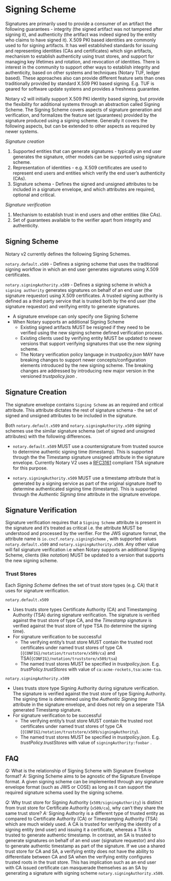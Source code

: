 # Signing Scheme

Signatures are primarily used to provide a consumer of an artifact the following guarantees - integrity (the signed artifact was not tampered after signing it), and authenticity (the artifact was indeed signed by the entity who claims to have signed it). X.509 PKI based identities are commonly used to for signing artifacts. It has well established standards for issuing and representing identities (CAs and certificates) which sign artifacts, mechanism to establish authenticity using trust stores, and support for managing key lifetimes and rotation, and revocation of identities. There is interest in the community to support other ways to establish integrity and authenticity, based on other systems and techniques (Notary TUF, ledger based). These approaches also can provide different feature sets than ones traditionally provided by standard X.509 PKI based signing. E.g. TUF is geared for software update systems and provides a freshness guarantee.

Notary v2 will initially support X.509 PKI identity based signing, but provide the flexibility for additional systems through an abstraction called Signing Scheme. The Signing Scheme covers aspects of signature generation and verification, and formalizes the feature set (guarantees) provided by the signature produced using a signing scheme. Generally it covers the following aspects, but can be extended to other aspects as required by newer systems.

*Signature creation*

1. Supported entities that can generate signatures - typically an end user generates the signature, other models can be supported using signature scheme.
1. Representation of identities - e.g. X.509 certificates are used to represent end users and entities which verify the end user’s authenticity (CAs).
1. Signature schema - Defines the signed and unsigned attributes to be included in a signature envelope, and which attributes are required, optional and critical.

*Signature verification*

1. Mechanism to establish trust in end users and other entities (like CAs).
1. Set of guarantees available to the verifier apart from integrity and authenticity.

## Signing Scheme

Notary v2 currently defines the following Signing Schemes.

`notary.default.x509` - Defines a signing scheme that uses the traditional signing workflow in which an end user generates signatures using X.509 certificates.

`notary.signingAuthority.x509` - Defines a signing scheme in which a `signing authority` generates signatures on behalf of an end user (the signature requestor) using X.509 certificates. A trusted signing authority is defined as a third party service that is trusted both by the end user (the signature requestor) and verifying entity to generate signatures.

* A signature envelope can only specify one Signing Scheme
* When Notary supports an additional Signing Scheme
  * Existing signed artifacts MUST be resigned if they need to be verified using the new signing scheme defined verification process.
  * Existing clients used by verifying entity MUST be updated to newer versions that support verifying signatures that use the new signing scheme.
  * The Notary verification policy language in *trustpolicy.json* MAY have breaking changes to support newer concepts/configuration elements introduced by the new signing scheme. The breaking changes are addressed by introducing new major version in the versioned *trustpolicy.json* .

## Signature Creation

The signature envelope contains `Signing Scheme` as an required and critical attribute. This attribute dictates the rest of signature schema - the set of signed and unsigned attributes to be included in the signature.

Both `notary.default.x509` and `notary.signingAuthority.x509` signing schemes use the similar signature schema (set of signed and unsigned attributes) with the following differences.

* `notary.default.x509` MUST use a countersignature from trusted source to determine authentic signing time (timestamp). This is supported through the the Timestamp signature unsigned attribute in the signature envelope. Currently Notary V2 uses a [RFC3161](ietf-rfc3161) compliant TSA signature for this purpose.

* `notary.signingAuthority.x509` MUST use a timestamp attribute that is generated by a signing service as part of the original signature itself to determine authenticated signing time (timestamp). This is supported through the *Authentic Signing time* attribute in the signature envelope.

## Signature Verification

Signature verification requires that a `Signing Scheme` attribute is present in the signature and it’s treated as critical i.e. the attribute MUST be understood and processed by the verifier. For the JWS signature format, the
attribute name is `io.cncf.notary.signingScheme` , with supported values `notary.default.x509` and `notary.signingAuthority.x509`. Any other value will fail signature verification i.e when Notary supports an additional Signing Scheme, clients (like *notation*) MUST be updated to a version that supports the new signing scheme.

### Trust Stores

Each *Signing Scheme* defines the set of trust store types (e.g. CA) that it uses for signature verification.

`notary.default.x509`

* Uses trusts store types Certificate Authority (CA) and Timestamping Authority (TSA) during signature verification. The signature is verified against the trust store of type CA, and the *Timestamp signature* is verified against the trust store of type TSA (to determine the signing time).
* For signature verification to be successful
  * The verifying entity’s trust store MUST contain the trusted root certificates under named trust stores of type CA (`{CONFIG}/notation/truststore/x509/ca`) and TSA(`{CONFIG}/notation/truststore/x509/tsa`)
  * The named trust stores MUST be specified in *trustpolicy.json*. E.g. *trustPolicy.trustStores* with value of `ca:acme-rockets,tsa:acme-tsa`.

`notary.signingAuthority.x509`

* Uses trusts store type Signing Authority during signature verification. The signature is verified against the trust store of type Signing Authority. The signing time is determined using the *Authentic Signing time* attribute in the signature envelope, and does not rely on a seperate TSA generated Timestamp signature.
* For signature verification to be successful
  * The verifying entity’s trust store MUST contain the trusted root certificates under named trust stores of type CA (`{CONFIG}/notation/truststore/x509/signingAuthority`).
  * The named trust stores MUST be specified in *trustpolicy.json*. E.g. *trustPolicy.trustStores* with value of `signingAuthority:foobar` .

## FAQ

*Q:* What is the relationship of Signing Scheme with Signature Envelope format?
*A:* Signing Scheme aims to be agnostic of the Signature Envelope format. A given signing scheme can be implemented through any signature envelope format (such as JWS or COSE) as long as it can support the required signature schema used by the signing scheme.

*Q:* Why trust store for Signing Authority (`x509/signingAuthority`) is distinct from trust store for Certificate Authority (`x509/ca`), why can’t they share the same trust store?
*A:* Signing Authority is a different type of trusted entity as compared to Certificate Authority (CA) or Timestamping Authority (TSA) which are much widely used. A CA is trusted for verifying the identity of a signing entity (end user) and issuing it a certificate, whereas a TSA is trusted to generate authentic timestamp. In contrast, an SA is trusted to generate signatures on behalf of an end user (signature requestor) and also to generate authentic timestamp as part of the signature.
If we use a shared trust store for CA and SA, a verifying entity does not have the ability to differentiate between CA and SA when the verifying entity configures trusted roots in the trust store. This has implication such as an end user with CA issued certificate can masquerade themselves as an SA by generating a signature with signing scheme `notary.signingAuthority.x509`.

[ietf-rfc3161]: https://datatracker.ietf.org/doc/html/rfc3161#section-2.4.2
